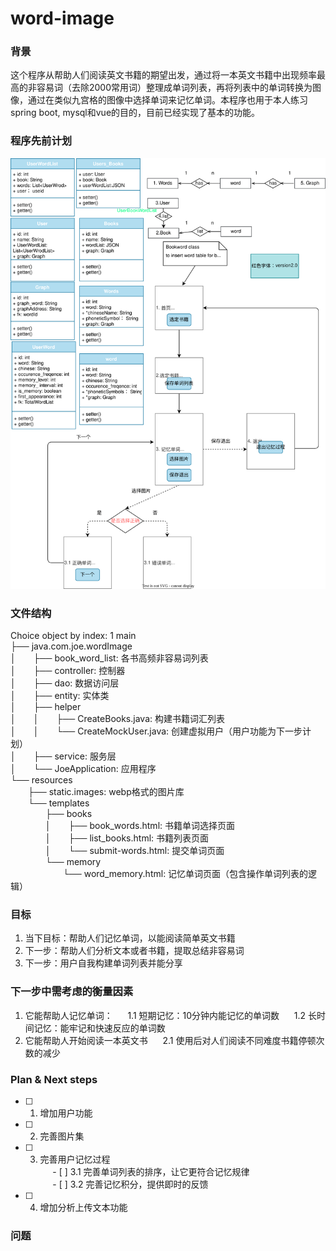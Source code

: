 # word-image
### 背景
这个程序从帮助人们阅读英文书籍的期望出发，通过将一本英文书籍中出现频率最高的非容易词（去除2000常用词）整理成单词列表，再将列表中的单词转换为图像，通过在类似九宫格的图像中选择单词来记忆单词。本程序也用于本人练习spring boot, mysql和vue的目的，目前已经实现了基本的功能。 

### 程序先前计划
![alt text](page-flow4.svg)

### 文件结构
Choice object by index: 1
main  
├── java.com.joe.wordImage  
 │&emsp;&emsp;├── book_word_list: 各书高频非容易词列表  
 │&emsp;&emsp;├── controller: 控制器  
 │&emsp;&emsp;├── dao: 数据访问层  
 │&emsp;&emsp;├── entity: 实体类  
 │&emsp;&emsp;├── helper  
 │&emsp;&emsp;│&emsp;&emsp;├── CreateBooks.java: 构建书籍词汇列表  
 │&emsp;&emsp;│&emsp;&emsp;└── CreateMockUser.java: 创建虚拟用户（用户功能为下一步计划）  
 │&emsp;&emsp;├── service: 服务层  
 │&emsp;&emsp;└── JoeApplication: 应用程序  
└── resources  
&emsp;&emsp;├── static.images: webp格式的图片库  
&emsp;&emsp;└── templates  
&emsp;&emsp;&emsp;&emsp;├── books  
&emsp;&emsp;&emsp;&emsp;│&emsp;&emsp;├── book_words.html: 书籍单词选择页面  
&emsp;&emsp;&emsp;&emsp;│&emsp;&emsp;├── list_books.html: 书籍列表页面   
&emsp;&emsp;&emsp;&emsp;│&emsp;&emsp;└── submit-words.html: 提交单词页面  
&emsp;&emsp;&emsp;&emsp;└── memory  
&emsp;&emsp;&emsp;&emsp;&emsp;&emsp;└── word_memory.html: 记忆单词页面（包含操作单词列表的逻辑）  


### 目标
1. 当下目标：帮助人们记忆单词，以能阅读简单英文书籍  
2. 下一步：帮助人们分析文本或者书籍，提取总结非容易词  
3. 下一步：用户自我构建单词列表并能分享

### 下一步中需考虑的衡量因素
1. 它能帮助人记忆单词：
&nbsp;&nbsp;&nbsp;&nbsp; 1.1 短期记忆：10分钟内能记忆的单词数
&nbsp;&nbsp;&nbsp;&nbsp; 1.2 长时间记忆：能牢记和快速反应的单词数
2. 它能帮助人开始阅读一本英文书
&nbsp;&nbsp;&nbsp;&nbsp; 2.1 使用后对人们阅读不同难度书籍停顿次数的减少

### Plan & Next steps
- [ ] 1. 增加用户功能  
- [ ] 2. 完善图片集  
- [ ] 3. 完善用户记忆过程  
&nbsp;&nbsp;&nbsp;&nbsp; - [ ] 3.1 完善单词列表的排序，让它更符合记忆规律  
&nbsp;&nbsp;&nbsp;&nbsp; - [ ] 3.2 完善记忆积分，提供即时的反馈  
- [ ] 4. 增加分析上传文本功能


### 问题
